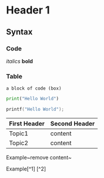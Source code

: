 # Header 1

## Syntax

### Code

*italics* **bold**

### Table

```
a block of code (box)
```

```python
print("Hello World")
```
```c
printf("Hello World");
```

First Header | Second Header
------------ | -------------
Topic1 | content
Topic2 | content

Example~remove content~

Example[^1] [^2]

